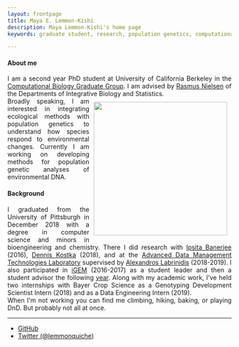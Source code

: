```yaml
---
layout: frontpage
title: Maya E. Lemmon-Kishi
description: Maya Lemmon-Kishi's home page 
keywords: graduate student, research, population genetics, computational biology

---
```

#### About me

<div style="text-align: justify">I am a second year PhD student at University of California Berkeley in the <a href="https://ccb.berkeley.edu/academics/phd-in-computational-biology/">Computational Biology Graduate Group</a>. I am advised by <a href="http://www.nielsenlab.org/">Rasmus Nielsen</a> of the Departments of Integrative Biology and Statistics.</div>

<img style="padding: 10px; float: right;" src="../assets/headshot.jpg" width="300">

<div style="text-align: justify">Broadly speaking, I am interested in integrating ecological methods with population genetics to understand how species respond to environmental changes. Currently I am working on developing methods for population genetic analyses of environmental DNA.</div>

#### Background

<div style="text-align: justify">I graduated from the University of Pittsburgh in December 2018 with a degree in computer science and minors in bioengineering and chemistry. There I did research with <a href="https://www.engineering.pitt.edu/IpsitaBanerjee/">Ipsita Banerjee</a> (2016), <a href="https://www.kostkalab.net/">Dennis Kostka</a> (2018), and at the <a href="https://db.cs.pitt.edu/group/">Advanced Data Management Technologies Laboratory</a> supervised by <a href="https://labrinidis.cs.pitt.edu/">Alexandros Labrinidis</a> (2018-2019). I also participated in <a href="http://2016.igem.org/Team:Pittsburgh">iGEM</a> (2016-2017) as a student leader and then a student advisor the following <a href="http://2017.igem.org/Team:Pittsburgh">year</a>. Along with my academic work, I've held two internships with Bayer Crop Science as a Genotyping Development Scientist Intern (2018) and as a Data Engineering Intern (2019).</div>


<div style="text-align: justify">When I'm not working you can find me climbing, hiking, baking, or playing DnD. But probably not all at once.</div>

---


<div class="navbar">
  <div class="navbar-inner">
      <ul class="nav">
          <li><a href="https://github.com/lemmonquiche">GitHub</a></li>
          <li><a href="https://twitter.com/lemmonquiche">Twitter (@lemmonquiche)</a></li>
      </ul>
  </div>
</div>

